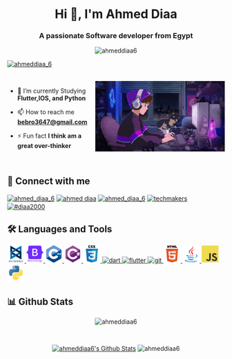 <h1 align="center">Hi 👋, I'm Ahmed Diaa</h1>
<h3 align="center">A passionate Software developer from Egypt </h3>

<p align="center"> <img
        src="https://komarev.com/ghpvc/?username=ahmeddiaa6&label=Profile%20views&color=0e75b6&style=flat"
        alt="ahmeddiaa6" />
<!--     <img src="https://img.shields.io/github/followers/ahmeddiaa6?label=Followers" alt="ahmeddiaa6" /> -->
<p align="left"> <a href="https://twitter.com/ahmeddiaa_6" target="blank"><img
            src="https://img.shields.io/twitter/follow/ahmeddiaa_6?logo=twitter&style=for-the-badge"
            alt="ahmeddiaa_6" /></a> </p>
</p>
<br>
<img align="right"
     alt="Coding" width="300" height="auto" src="assets/coding.gif"
    width=350px />

- 🌱 I’m currently Studying **Flutter,IOS, and Python**

- 📫 How to reach me **bebro3647@gmail.com**

- ⚡ Fun fact **I think am a great over-thinker**
<br>

## 📩 Connect with me
<p align="left">
    <a href="https://x.com/ahmeddiaa_6?t=g8GQxHTe4FzCU3aRl1Vy1w&s=35" target="blank"><img align="center"
            src="https://raw.githubusercontent.com/rahuldkjain/github-profile-readme-generator/master/src/images/icons/Social/twitter.svg"
            alt="ahmed_diaa_6" height="30" width="40" /></a>
    <a href="https://www.linkedin.com/in/ahmed-diaa-mohamed/" target="blank"><img align="center"
            src="https://raw.githubusercontent.com/rahuldkjain/github-profile-readme-generator/master/src/images/icons/Social/linked-in-alt.svg"
            alt="ahmed diaa" height="30" width="40" /></a>
    <a href="https://www.instagram.com/ahmeddiaa_6/" target="blank"><img align="center"
            src="https://raw.githubusercontent.com/rahuldkjain/github-profile-readme-generator/master/src/images/icons/Social/instagram.svg"
            alt="ahmed_diaa_6" height="30" width="40" /></a>
    <a href="https://www.facebook.com/bebe.ahmad.71?mibextid=ZbWKwL" target="blank"><img align="center"
            src="https://raw.githubusercontent.com/rahuldkjain/github-profile-readme-generator/master/src/images/icons/Social/facebook.svg"
            alt="techmakers" height="30" width="40" /></a>
    <a href="http://discordapp.com/users/927290637819215873" target="blank"><img align="center"
            src="https://raw.githubusercontent.com/rahuldkjain/github-profile-readme-generator/master/src/images/icons/Social/discord.svg"
            alt="#diaa2000" height="30" width="40" /></a>
</p>

## 🛠 Languages and Tools <br>
<p align="left">
    <a href="https://backbonejs.org" target="_blank" rel="noreferrer"> <img
            src="https://raw.githubusercontent.com/devicons/devicon/master/icons/backbonejs/backbonejs-original-wordmark.svg"
            alt="backbonejs" width="40" height="40" /> </a> <a href="https://getbootstrap.com" target="_blank"
        rel="noreferrer"> <img
            src="https://raw.githubusercontent.com/devicons/devicon/master/icons/bootstrap/bootstrap-plain-wordmark.svg"
            alt="bootstrap" width="40" height="40" /> </a> <a href="https://www.w3schools.com/cpp/" target="_blank"
        rel="noreferrer"> <img
            src="https://raw.githubusercontent.com/devicons/devicon/master/icons/cplusplus/cplusplus-original.svg"
            alt="cplusplus" width="40" height="40" /> </a> <a href="https://www.w3schools.com/cs/" target="_blank"
        rel="noreferrer"> <img
            src="https://raw.githubusercontent.com/devicons/devicon/master/icons/csharp/csharp-original.svg"
            alt="csharp" width="40" height="40" /> </a> <a href="https://www.w3schools.com/css/" target="_blank"
        rel="noreferrer"> <img
            src="https://raw.githubusercontent.com/devicons/devicon/master/icons/css3/css3-original-wordmark.svg"
            alt="css3" width="40" height="40" /> </a> <a href="https://dart.dev" target="_blank" rel="noreferrer"> <img
            src="https://www.vectorlogo.zone/logos/dartlang/dartlang-icon.svg" alt="dart" width="40" height="40" /> </a>
    <!-- <a href="https://www.djangoproject.com/" target="_blank" rel="noreferrer"> <img
            src="https://cdn.worldvectorlogo.com/logos/django.svg" alt="django" width="40" height="40" /> </a>  --><a
        href="https://flutter.dev" target="_blank" rel="noreferrer"> <img
            src="https://www.vectorlogo.zone/logos/flutterio/flutterio-icon.svg" alt="flutter" width="40" height="40" />
    </a> <a href="https://git-scm.com/" target="_blank" rel="noreferrer"> <img
            src="https://www.vectorlogo.zone/logos/git-scm/git-scm-icon.svg" alt="git" width="40" height="40" /> </a> <a
        href="https://www.w3.org/html/" target="_blank" rel="noreferrer"> <img
            src="https://raw.githubusercontent.com/devicons/devicon/master/icons/html5/html5-original-wordmark.svg"
            alt="html5" width="40" height="40" /> </a> <a href="https://www.java.com" target="_blank" rel="noreferrer">
        <img src="https://raw.githubusercontent.com/devicons/devicon/master/icons/java/java-original.svg" alt="java"
            width="40" height="40" /> </a> <a href="https://developer.mozilla.org/en-US/docs/Web/JavaScript"
        target="_blank" rel="noreferrer"> <img
            src="https://raw.githubusercontent.com/devicons/devicon/master/icons/javascript/javascript-original.svg"
            alt="javascript" width="40" height="40" /> <!-- </a> <a href="https://www.mysql.com/" target="_blank"
        rel="noreferrer"> <img
            src="https://raw.githubusercontent.com/devicons/devicon/master/icons/mysql/mysql-original-wordmark.svg"
            alt="mysql" width="40" height="40" /> </a> --> <a href="https://www.python.org" target="_blank" rel="noreferrer"> <img
                src="https://raw.githubusercontent.com/devicons/devicon/master/icons/python/python-original.svg"
                alt="python" width="40" height="40" /> </a>
</p>

## 📊 Github Stats
<p align="center"><img src="https://github-readme-streak-stats.herokuapp.com/?user=ahmeddiaa6&theme=tokyonight_duo"
    alt="ahmeddiaa6" /></p>
<br />
<p align="center">
<a href="https://github.com/anuraghazra/github-readme-stats">
    <img alt="ahmeddiaa6's Github Stats"
        src="https://github-readme-stats.vercel.app/api?username=ahmeddiaa6&show_icons=true&count_private=true&locale=en&theme=tokyonight&layout=compact"
        height="230px" /></a>
<img src="https://github-readme-stats.vercel.app/api/top-langs?username=ahmeddiaa6&langs_count=10&show_icons=true&locale=en&theme=tokyonight"
    alt="ahmeddiaa6" height="230px" />
<br />
</p>
